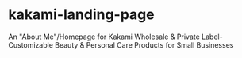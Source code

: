 # kakami-landing-page
An "About Me"/Homepage for Kakami Wholesale &amp; Private Label- Customizable Beauty &amp; Personal Care Products for Small Businesses
